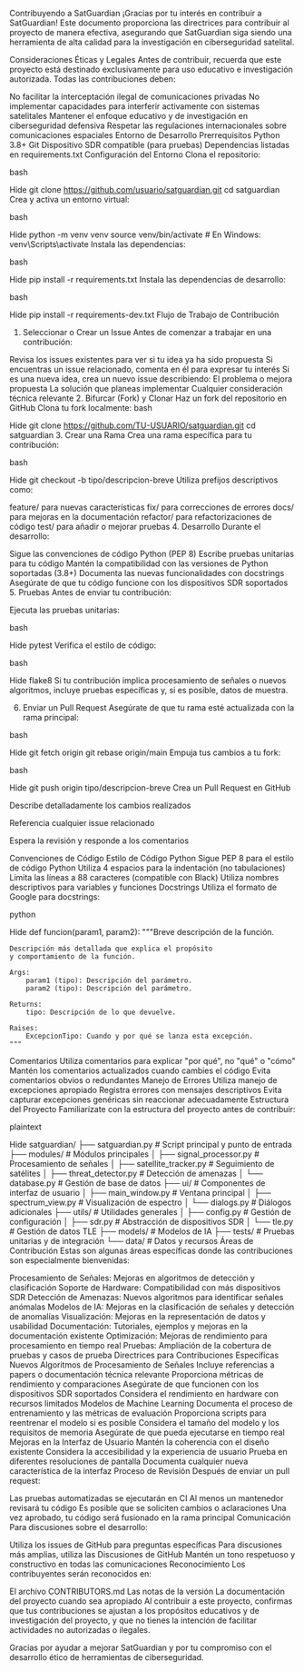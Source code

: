 Contribuyendo a SatGuardian
¡Gracias por tu interés en contribuir a SatGuardian! Este documento proporciona las directrices para contribuir al proyecto de manera efectiva, asegurando que SatGuardian siga siendo una herramienta de alta calidad para la investigación en ciberseguridad satelital.

Consideraciones Éticas y Legales
Antes de contribuir, recuerda que este proyecto está destinado exclusivamente para uso educativo e investigación autorizada. Todas las contribuciones deben:

No facilitar la interceptación ilegal de comunicaciones privadas
No implementar capacidades para interferir activamente con sistemas satelitales
Mantener el enfoque educativo y de investigación en ciberseguridad defensiva
Respetar las regulaciones internacionales sobre comunicaciones espaciales
Entorno de Desarrollo
Prerrequisitos
Python 3.8+
Git
Dispositivo SDR compatible (para pruebas)
Dependencias listadas en requirements.txt
Configuración del Entorno
Clona el repositorio:

bash

Hide
git clone https://github.com/usuario/satguardian.git
cd satguardian
Crea y activa un entorno virtual:

bash

Hide
python -m venv venv
source venv/bin/activate  # En Windows: venv\Scripts\activate
Instala las dependencias:

bash

Hide
pip install -r requirements.txt
Instala las dependencias de desarrollo:

bash

Hide
pip install -r requirements-dev.txt
Flujo de Trabajo de Contribución
1. Seleccionar o Crear un Issue
Antes de comenzar a trabajar en una contribución:

Revisa los issues existentes para ver si tu idea ya ha sido propuesta
Si encuentras un issue relacionado, comenta en él para expresar tu interés
Si es una nueva idea, crea un nuevo issue describiendo:
El problema o mejora propuesta
La solución que planeas implementar
Cualquier consideración técnica relevante
2. Bifurcar (Fork) y Clonar
Haz un fork del repositorio en GitHub
Clona tu fork localmente:
bash

Hide
git clone https://github.com/TU-USUARIO/satguardian.git
cd satguardian
3. Crear una Rama
Crea una rama específica para tu contribución:

bash

Hide
git checkout -b tipo/descripcion-breve
Utiliza prefijos descriptivos como:

feature/ para nuevas características
fix/ para correcciones de errores
docs/ para mejoras en la documentación
refactor/ para refactorizaciones de código
test/ para añadir o mejorar pruebas
4. Desarrollo
Durante el desarrollo:

Sigue las convenciones de código Python (PEP 8)
Escribe pruebas unitarias para tu código
Mantén la compatibilidad con las versiones de Python soportadas (3.8+)
Documenta las nuevas funcionalidades con docstrings
Asegúrate de que tu código funcione con los dispositivos SDR soportados
5. Pruebas
Antes de enviar tu contribución:

Ejecuta las pruebas unitarias:

bash

Hide
pytest
Verifica el estilo de código:

bash

Hide
flake8
Si tu contribución implica procesamiento de señales o nuevos algoritmos, incluye pruebas específicas y, si es posible, datos de muestra.

6. Enviar un Pull Request
Asegúrate de que tu rama esté actualizada con la rama principal:

bash

Hide
git fetch origin
git rebase origin/main
Empuja tus cambios a tu fork:

bash

Hide
git push origin tipo/descripcion-breve
Crea un Pull Request en GitHub

Describe detalladamente los cambios realizados

Referencia cualquier issue relacionado

Espera la revisión y responde a los comentarios

Convenciones de Código
Estilo de Código Python
Sigue PEP 8 para el estilo de código Python
Utiliza 4 espacios para la indentación (no tabulaciones)
Limita las líneas a 88 caracteres (compatible con Black)
Utiliza nombres descriptivos para variables y funciones
Docstrings
Utiliza el formato de Google para docstrings:

python

Hide
def funcion(param1, param2):
    """Breve descripción de la función.
    
    Descripción más detallada que explica el propósito
    y comportamiento de la función.
    
    Args:
        param1 (tipo): Descripción del parámetro.
        param2 (tipo): Descripción del parámetro.
        
    Returns:
        tipo: Descripción de lo que devuelve.
        
    Raises:
        ExcepcionTipo: Cuando y por qué se lanza esta excepción.
    """
Comentarios
Utiliza comentarios para explicar "por qué", no "qué" o "cómo"
Mantén los comentarios actualizados cuando cambies el código
Evita comentarios obvios o redundantes
Manejo de Errores
Utiliza manejo de excepciones apropiado
Registra errores con mensajes descriptivos
Evita capturar excepciones genéricas sin reaccionar adecuadamente
Estructura del Proyecto
Familiarízate con la estructura del proyecto antes de contribuir:

plaintext

Hide
satguardian/
├── satguardian.py        # Script principal y punto de entrada
├── modules/              # Módulos principales
│   ├── signal_processor.py  # Procesamiento de señales
│   ├── satellite_tracker.py # Seguimiento de satélites
│   ├── threat_detector.py   # Detección de amenazas
│   └── database.py          # Gestión de base de datos
├── ui/                   # Componentes de interfaz de usuario
│   ├── main_window.py       # Ventana principal
│   ├── spectrum_view.py     # Visualización de espectro
│   └── dialogs.py           # Diálogos adicionales
├── utils/                # Utilidades generales
│   ├── config.py            # Gestión de configuración
│   ├── sdr.py               # Abstracción de dispositivos SDR
│   └── tle.py               # Gestión de datos TLE
├── models/               # Modelos de IA
├── tests/                # Pruebas unitarias y de integración
└── data/                 # Datos y recursos
Áreas de Contribución
Estas son algunas áreas específicas donde las contribuciones son especialmente bienvenidas:

Procesamiento de Señales: Mejoras en algoritmos de detección y clasificación
Soporte de Hardware: Compatibilidad con más dispositivos SDR
Detección de Amenazas: Nuevos algoritmos para identificar señales anómalas
Modelos de IA: Mejoras en la clasificación de señales y detección de anomalías
Visualización: Mejoras en la representación de datos y usabilidad
Documentación: Tutoriales, ejemplos y mejoras en la documentación existente
Optimización: Mejoras de rendimiento para procesamiento en tiempo real
Pruebas: Ampliación de la cobertura de pruebas y casos de prueba
Directrices para Contribuciones Específicas
Nuevos Algoritmos de Procesamiento de Señales
Incluye referencias a papers o documentación técnica relevante
Proporciona métricas de rendimiento y comparaciones
Asegúrate de que funcionen con los dispositivos SDR soportados
Considera el rendimiento en hardware con recursos limitados
Modelos de Machine Learning
Documenta el proceso de entrenamiento y las métricas de evaluación
Proporciona scripts para reentrenar el modelo si es posible
Considera el tamaño del modelo y los requisitos de memoria
Asegúrate de que pueda ejecutarse en tiempo real
Mejoras en la Interfaz de Usuario
Mantén la coherencia con el diseño existente
Considera la accesibilidad y la experiencia de usuario
Prueba en diferentes resoluciones de pantalla
Documenta cualquier nueva característica de la interfaz
Proceso de Revisión
Después de enviar un pull request:

Las pruebas automatizadas se ejecutarán en CI
Al menos un mantenedor revisará tu código
Es posible que se soliciten cambios o aclaraciones
Una vez aprobado, tu código será fusionado en la rama principal
Comunicación
Para discusiones sobre el desarrollo:

Utiliza los issues de GitHub para preguntas específicas
Para discusiones más amplias, utiliza las Discusiones de GitHub
Mantén un tono respetuoso y constructivo en todas las comunicaciones
Reconocimiento
Los contribuyentes serán reconocidos en:

El archivo CONTRIBUTORS.md
Las notas de la versión
La documentación del proyecto cuando sea apropiado
Al contribuir a este proyecto, confirmas que tus contribuciones se ajustan a los propósitos educativos y de investigación del proyecto, y que no tienes la intención de facilitar actividades no autorizadas o ilegales.

Gracias por ayudar a mejorar SatGuardian y por tu compromiso con el desarrollo ético de herramientas de ciberseguridad.
